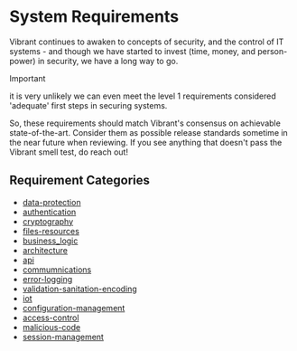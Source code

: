 # System Requirements

Vibrant continues to awaken to concepts of security, and the control of IT systems - and though we have started to invest (time, money, and person-power) in security, we have a long way to go.

> [!IMPORTANT]
> it is very unlikely we can even meet the level 1 requirements considered 'adequate' first steps in securing systems.

So, these requirements should match Vibrant's consensus on achievable state-of-the-art.  Consider them as possible release standards sometime in the near future when reviewing.  If you see anything that doesn't pass the Vibrant smell test, do reach out!

## Requirement Categories

  - [data-protection](./data-protection.md)
  - [authentication](./authentication.md)
  - [cryptography](./cryptography.md)
  - [files-resources](./files-resources.md)
  - [business_logic](./business_logic.md)
  - [architecture](./architecture.md)
  - [api](./api.md)
  - [commumnications](./commumnications.md)
  - [error-logging](./error-logging.md)
  - [validation-sanitation-encoding](./validation-sanitation-encoding.md)
  - [iot](./iot.md)
  - [configuration-management](./configuration-management.md)
  - [access-control](./access-control.md)
  - [malicious-code](./malicious-code.md)
  - [session-management](./session-management.md)
